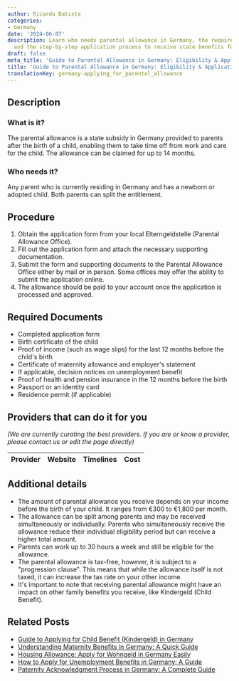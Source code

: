 ```yaml
---
author: Ricardo Batista
categories:
- Germany
date: '2024-06-07'
description: Learn who needs parental allowance in Germany, the required documents,
  and the step-by-step application process to receive state benefits for new parents.
draft: false
meta_title: 'Guide to Parental Allowance in Germany: Eligibility & Application'
title: 'Guide to Parental Allowance in Germany: Eligibility & Application'
translationKey: germany-applying_for_parental_allowance
---
```


## Description
### What is it?
The parental allowance is a state subsidy in Germany provided to parents after the birth of a child, enabling them to take time off from work and care for the child. The allowance can be claimed for up to 14 months.

### Who needs it?
Any parent who is currently residing in Germany and has a newborn or adopted child. Both parents can split the entitlement.

## Procedure
1. Obtain the application form from your local Elterngeldstelle (Parental Allowance Office).
2. Fill out the application form and attach the necessary supporting documentation.
3. Submit the form and supporting documents to the Parental Allowance Office either by mail or in person. Some offices may offer the ability to submit the application online.
4. The allowance should be paid to your account once the application is processed and approved.

## Required Documents
- Completed application form
- Birth certificate of the child
- Proof of income (such as wage slips) for the last 12 months before the child's birth
- Certificate of maternity allowance and employer's statement
- If applicable, decision notices on unemployment benefit
- Proof of health and pension insurance in the 12 months before the birth
- Passport or an identity card
- Residence permit (if applicable)
  
## Providers that can do it for you
_(We are currently curating the best providers. If you are or know a provider, please contact us or edit the page directly)_

| Provider        |     Website     |     Timelines    |       Cost      |
| --------------- | --------------- |  :-------------: | :-------------: |
  
## Additional details
- The amount of parental allowance you receive depends on your income before the birth of your child. It ranges from €300 to €1,800 per month.
- The allowance can be split among parents and may be received simultaneously or individually. Parents who simultaneously receive the allowance reduce their individual eligibility period but can receive a higher total amount.
- Parents can work up to 30 hours a week and still be eligible for the allowance.
- The parental allowance is tax-free, however, it is subject to a "progression clause". This means that while the allowance itself is not taxed, it can increase the tax rate on your other income.
- It's important to note that receiving parental allowance might have an impact on other family benefits you receive, like Kindergeld (Child Benefit).


## Related Posts

- [Guide to Applying for Child Benefit (Kindergeld) in Germany](https://tramitit.com/guides/germany/applying_for_child_benefit/)
- [Understanding Maternity Benefits in Germany: A Quick Guide](https://tramitit.com/guides/germany/applying_for_maternity_benefit/)
- [Housing Allowance: Apply for Wohngeld in Germany Easily](https://tramitit.com/guides/germany/applying_for_housing_allowance/)
- [How to Apply for Unemployment Benefits in Germany: A Guide](https://tramitit.com/guides/germany/applying_for_unemployment_benefit/)
- [Paternity Acknowledgment Process in Germany: A Complete Guide](https://tramitit.com/guides/germany/paternity_acknowledgment/)